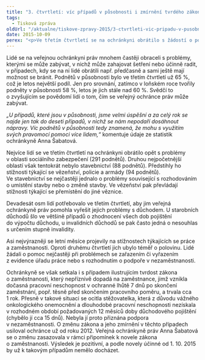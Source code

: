 ```yaml
---
title: "3. čtvrtletí: víc případů v působnosti i zmírnění tvrdého zákona"
tags:
  - Tisková zpráva
oldUrl: "/aktualne/tiskove-zpravy-2015/3-ctvrtleti-vic-pripadu-v-pusobnosti-i-zmirneni-tvrdeho-zakona"
date: 2015-10-09
perex: "<p>Ve třetím čtvrtletí se na ochránkyni obrátilo s žádostí o pomoc celkem 1658 osob. Letní měsíce se jako každý rok projevily mírným snížením počtu stížností, což ale dalo ochránkyni příležitost ukončovat časově náročnější šetření z předchozích období. Ve třetím čtvrtletí tak ochránkyně vyřídila 1766 stížností. </p>"
---
```


<!-- imported from the old website -->

<p>Lidé se na veřejnou ochránkyni práv mnohem častěji obraceli s problémy, kterými se může zabývat, v nichž může zahajovat šetření nebo účinně radit, v případech, kdy se na ni lidé obrátili např. předčasně a sami ještě mají možnost se bránit. Podnětů v působnosti bylo ve třetím čtvrtletí už 65 %, což je letos největší podíl. Jen pro srovnání, zatímco v loňském roce tvořily podněty v působnosti 58 %, letos je jich stále nad 60 %. Svědčí to o zvyšujícím se povědomí lidí o tom, čím se veřejný ochránce práv může zabývat. </p> <p><i>„U případů, které jsou v působnosti, jsme velmi úspěšní a za celý rok se najde jen tak do deseti případů, v nichž se nám nepodaří dosáhnout nápravy. Víc podnětů v působnosti tedy znamená, že mohu s využitím svých pravomocí pomoci více lidem,“</i> komentuje údaje ze statistik ochránkyně Anna Šabatová.</p> <p>Nejvíce lidí se ve třetím čtvrtletí na ochránkyni obrátilo opět s problémy v oblasti sociálního zabezpečení (291 podnětů). Druhou nejpočetnější oblastí však tentokrát nebylo stavebnictví (88 podnětů). Předstihly ho stížnosti týkající se vězeňství, policie a armády (94 podnětů). Ve stavebnictví se nejčastěji jednalo o problémy související s rozhodováním o umístění stavby nebo o změně stavby. Ve vězeňství pak převládají stížnosti týkající se přemístění do jiné věznice.</p> <p>Devadesát osm lidí potřebovalo ve třetím čtvrtletí, aby jim veřejná ochránkyně práv pomohla vyřešit jejich problémy s důchodem. U starobních důchodů šlo ve většině případů o zhodnocení všech dob pojištění do výpočtu důchodu, u invalidních důchodů se pak často jedná o nesouhlas s určením stupně invalidity.</p> <p>Asi nejvýrazněji se letní měsíce projevily na stížnostech týkajících se práce a zaměstnanosti. Oproti druhému čtvrtletí jich ubylo téměř o polovinu. Lidé žádali o pomoc nejčastěji při problémech se zařazením či vyřazením z evidence úřadu práce nebo s rozhodnutím o podpoře v nezaměstnanosti. </p> <p>Ochránkyně se však setkala i s případem ilustrujícím tvrdost zákona o zaměstnanosti, který nepříznivě dopadá na zaměstnance, jimž vznikla dočasná pracovní neschopnost v ochranné lhůtě 7 dnů po skončení zaměstnání, popř. těsně před skončením pracovního poměru, a trvala cca 1 rok. Přesně v takové situaci se ocitla stěžovatelka, která z důvodu vážného onkologického onemocnění a dlouhodobé pracovní neschopnosti nezískala v rozhodném období požadovaných 12 měsíců doby důchodového pojištění (chybělo jí cca 15 dnů). Nebyla jí proto přiznána podpora v nezaměstnanosti. O změnu zákona a jeho zmírnění v těchto případech usiloval ochránce už od roku 2012. Veřejná ochránkyně práv Anna Šabatová se o změnu zasazovala v rámci připomínek k novele zákona o zaměstnanosti. Výsledek je pozitivní, a podle novely účinné od 1. 10. 2015 by už k takovým případům nemělo docházet.</p>

